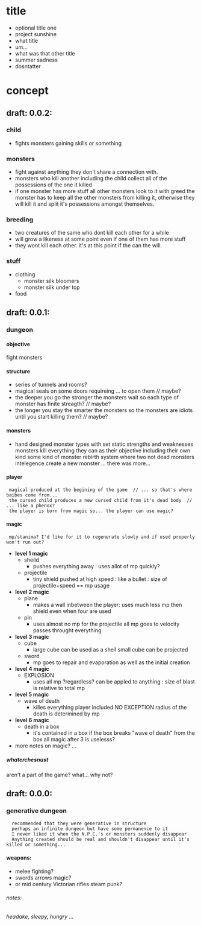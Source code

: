 title
===============
  -  optional title one
  -  project sunshine
  -  what title
  -  um...
  -  what was that other title
  -  summer sadness
  -  dosntatter
  
  
concept
===============
draft: 0.0.2:
---------------
### child
  -  fights monsters gaining skills or something
### monsters
  -  fight against anything they don't share a connection with.
  -  monsters who kill another including the child collect all of
     the possessions  of the one it killed
  -  if one monster has more stuff all other monsters look to it with
     greed the monster has to keep all the other monsters from killing it,
     otherwise they will kill it and split it's possessions amongst themselves.
### breeding
  -  two creatures of the same who dont kill each other for a while
  -  will grow a likeness at some point even if one of them has more stuff
  -  they wont kill each other. it's at this point if the can the will.
### stuff
  -  clothing
     -  monster silk bloomers
     -  monster silk under top
  -  food
        
  draft: 0.0.1:
---------------
### dungeon
#### objective
   fight monsters
#### structure
  -  series of tunnels and rooms?
  -  magical seals on some doors requireing ... to open them  // maybe?
  -  the deeper you go the stronger the monsters
       wait so each type of monster has finite streagth?  // maybe?
  -  the longer you stay the smarter the monsters
       so the monsters are idiots until you start killing them?  // maybe?
#### monsters
  -  hand designed monster types with set static strengths and weaknesses
   monsters kill everything they can as their objective including their own
   kind
   some kind of monster rebirth system where two not dead monsters intelegence create a new monster
   ... there was more...
#### player
     magical produced at the begining of the game  // ... so that's where baibes come from...
     the cursed child produces a new cursed child from it's dead body  // ... like a phenox?
     the player is born from magic so... the player can use magic?
#### magic
     mp/stanima? I'd like for it to regenerate slowly and if used properly won't run out?
  - **level 1 magic**
       * sheild
           - pushes everything away : uses allot of mp quickly?
       * projectile
           - tiny shield pushed at high speed : like a bullet : size of projectile+speed == mp usage
  - **level 2 magic**
       * plane
           - makes a wall inbetween the player: uses much less mp then shield even when four are used
       * pin
           - uses almost no mp for the projectile all mp goes to velocity passes throught everything
  - **level 3 magic**
       * cube
           - large cube can be used as a sheil small cube can be projected
       * sword
           - mp goes to repair and evaporation as well as the initial creation
  - **level 4 magic**
       * EXPLOSION
           - uses all mp ?regardless? can be appled to anything : size of blast is relative to total mp
  - **level 5 magic**
       * wave of death
           - killes everything player included NO EXCEPTION radius of the death is determined by mp
  - **level 6 magic**
       * death in a box
           - it's contained in a box if the box breaks "wave of death" from the box
         all magic after 3 is uselesss?
  - more notes on magic? ...
##### whaterchesnust
   aren't a part of the game?
   what... why not?
       
  draft: 0.0.0:
---------------
### generative dungeon
      recommended that they were generative in structure
      perhaps an infinite dungeon but have some permanence to it
      I never liked it when the N.P.C.'s or monsters suddenly disappear
      Anything created should be real and shouldn't disappear until it's killed or something...
#### weapons:
  -  melee fighting?
  -  swords arrows magic?
  -  or mid century Victorian rifles steam punk?
      
     
###### notes:
  *headake, sleepy, hungry ...*
